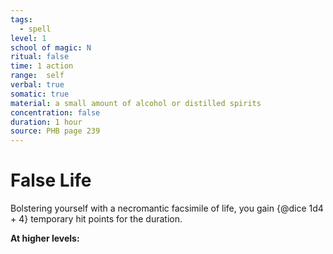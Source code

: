 ```yaml
---
tags:
  - spell
level: 1
school of magic: N
ritual: false
time: 1 action
range:  self
verbal: true
somatic: true
material: a small amount of alcohol or distilled spirits
concentration: false
duration: 1 hour
source: PHB page 239
---
```

# False Life
Bolstering yourself with a necromantic facsimile of life, you gain {@dice 1d4 + 4} temporary hit points for the duration.

**At higher levels:** 